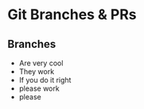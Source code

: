 # Git Branches & PRs

## Branches

- Are very cool
- They work
- If you do it right
- please work
- please
